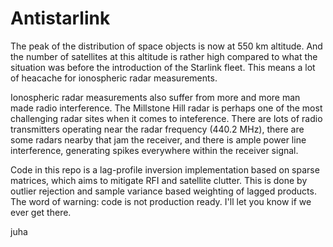 # Antistarlink

The peak of the distribution of space objects is now at 550 km altitude. And the number of satellites at this altitude is rather high compared to what the situation was before the introduction of the Starlink fleet. This means a lot of heacache for ionospheric radar measurements.

Ionospheric radar measurements also suffer from more and more man made radio interference. The Millstone Hill radar is perhaps one of the most challenging radar sites when it comes to inteference. There are lots of radio transmitters operating near the radar frequency (440.2 MHz), there are some radars nearby that jam the receiver, and there is ample power line interference, generating spikes everywhere within the receiver signal. 

Code in this repo is a lag-profile inversion implementation based on sparse matrices, which aims to mitigate RFI and satellite clutter. This is done by outlier rejection and sample variance based weighting of lagged products. The word of warning: code is not production ready. I'll let you know if we ever get there. 

juha
